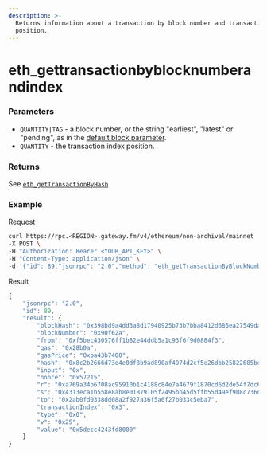 ```yaml
---
description: >-
  Returns information about a transaction by block number and transaction index
  position.
---
```


# eth_gettransactionbyblocknumberandindex

### Parameters

- `QUANTITY|TAG` - a block number, or the string "earliest", "latest" or "pending", as in the [default block parameter](https://eth.wiki/json-rpc/API#the-default-block-parameter).
- `QUANTITY` - the transaction index position.

### Returns

See [`eth_getTransactionByHash`](./#eth_gettransactionbyhash)

### **Example**

Request

```bash
curl https://rpc.<REGION>.gateway.fm/v4/ethereum/non-archival/mainnet  \
-X POST \
-H "Authorization: Bearer <YOUR_API_KEY>" \
-H "Content-Type: application/json" \
-d '{"id": 89,"jsonrpc": "2.0","method": "eth_getTransactionByBlockNumberAndIndex","params": ["0x90f62a","0x3"]}'
```

Result

```javascript
{
    "jsonrpc": "2.0",
    "id": 89,
    "result": {
        "blockHash": "0x398bd9a4dd3a8d17940925b73b7bba8412d686ea27549dadc6311ff45e5740b8",
        "blockNumber": "0x90f62a",
        "from": "0xf5bec430576ff1b82e44ddb5a1c93f6f9d0884f3",
        "gas": "0x28b0a",
        "gasPrice": "0xba43b7400",
        "hash": "0x8c2b2666d73e4e0df8b9ad890af4974d2cf5e26dbb25822685bd7e49e86d38e3",
        "input": "0x",
        "nonce": "0x57215",
        "r": "0xa769a34b6708ac95910b1c4188c84e7a4679f1870cd6d2de54f7dc6203ea7e26",
        "s": "0x4313eca1b558e8ab8e01879105f2495bb45d5ffb55d49ef908c736d1dcab8bb",
        "to": "0x2ab0fd0338dd08a2f927a36f5a6f27b033c5eba7",
        "transactionIndex": "0x3",
        "type": "0x0",
        "v": "0x25",
        "value": "0x5decc4243fd8000"
    }
}
```
